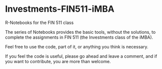 # Investments-FIN511-iMBA
 R-Notebooks for the FIN 511 class

The series of Notebooks provides the basic tools, without the solutions,
to complete the assignments in FIN 511 (the Investments class of the iMBA).

Feel free to use the code, part of it, or anything you think is necessary.

If you feel the code is useful, please go ahead and leave a comment, and if you
want to contribute, you are more than welcome.
